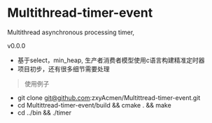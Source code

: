 # Multithread-timer-event
Multithread asynchronous processing timer,

v0.0.0
- 基于select，min_heap, 生产者消费者模型使用c语言构建精准定时器
- 项目初步，还有很多细节需要处理

> 使用例子

- git clone git@github.com:zxyAcmen/Multittread-timer-event.git
- cd Multittread-timer-event/build && cmake . && make
- cd ../bin && ./timer
